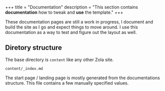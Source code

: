 +++
title = "Documentation"
description = "This section contains **documentation** how to tweak and **use** the template."
+++

These documentation pages are still a work in progress, I document and build the site as I go and expect things to move around. I use this documentation as a way to test and figure out the layout as well.

## Diretory structure

The base directory is `content` like any other Zola site.

```
content/_index.md
```

The start page / landing page is mostly generated from the documentations structure. This file contains a few manually specified values.
